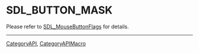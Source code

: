 # SDL_BUTTON_MASK

Please refer to [SDL_MouseButtonFlags](SDL_MouseButtonFlags) for details.

----
[CategoryAPI](CategoryAPI), [CategoryAPIMacro](CategoryAPIMacro)

